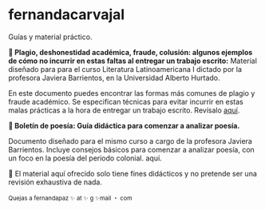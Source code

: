 # fernandacarvajal
Guías y material práctico. 
<p> <b> 📌 Plagio, deshonestidad académica, fraude, colusión: algunos ejemplos de cómo no incurrir en estas faltas al entregar un trabajo escrito:</b> Material diseñado para para el curso Literatura Latinoamericana I dictado por la profesora Javiera Barrientos, en la Universidad Alberto Hurtado.   </p> 
  <p> En este documento puedes encontrar las formas más comunes de plagio y fraude académico. Se especifican técnicas para evitar incurrir en estas malas prácticas a la hora de entregar un trabajo escrito. Revísalo <a href="https://github.com/facarvajalg/fernandacarvajal/blob/33aa3e1891d2259ade6cdb5e86f2fcb9314b3d2b/Gui%CC%81a%20plagio%202020.pdf">aquí</a>. 
  
  
<p> <b> 📌 Boletín de poesía: Guía didáctica para comenzar a analizar poesía. </b> </p> 
  <p> Documento diseñado para el mismo curso a cargo de la profesora Javiera Barrientos. Incluye consejos básicos para comenzar a analizar poesía, con un foco en la poesía del periodo colonial. <Revísalo  href="https://github.com/facarvajalg/fernandacarvajal/blob/33aa3e1891d2259ade6cdb5e86f2fcb9314b3d2b/Boleti%CC%81n%20de%20poesi%CC%81a.pdf">aquí</a>. </p>
    
🔺 El material aquí ofrecido solo tiene fines didácticos y no pretende ser una revisión exhaustiva de nada.    
   
<p> <small> Quejas a fernandapaz ✨ at ✨ g ✨mail ・ com </small> </p> 
